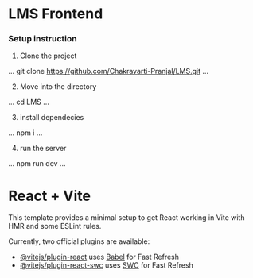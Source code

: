 # LMS Frontend

### Setup instruction 

1. Clone the project

...
    git clone https://github.com/Chakravarti-Pranjal/LMS.git
...

2. Move into the directory

...
    cd LMS
...

3. install dependecies

...
    npm i
...

4. run the server

...
    npm run dev
...

# React + Vite

This template provides a minimal setup to get React working in Vite with HMR and some ESLint rules.

Currently, two official plugins are available:

- [@vitejs/plugin-react](https://github.com/vitejs/vite-plugin-react/blob/main/packages/plugin-react/README.md) uses [Babel](https://babeljs.io/) for Fast Refresh
- [@vitejs/plugin-react-swc](https://github.com/vitejs/vite-plugin-react-swc) uses [SWC](https://swc.rs/) for Fast Refresh
